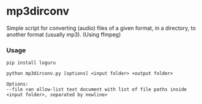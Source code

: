 # mp3dirconv

Simple script for converting (audio) files of a given format, in a directory, to another format (usually mp3). (Using ffmpeg)

### Usage
```commandline
pip install loguru

python mp3dirconv.py [options] <input folder> <output folder>

Options:
--file <an allow-list text document with list of file paths inside <input folder>, separated by newline>
```
